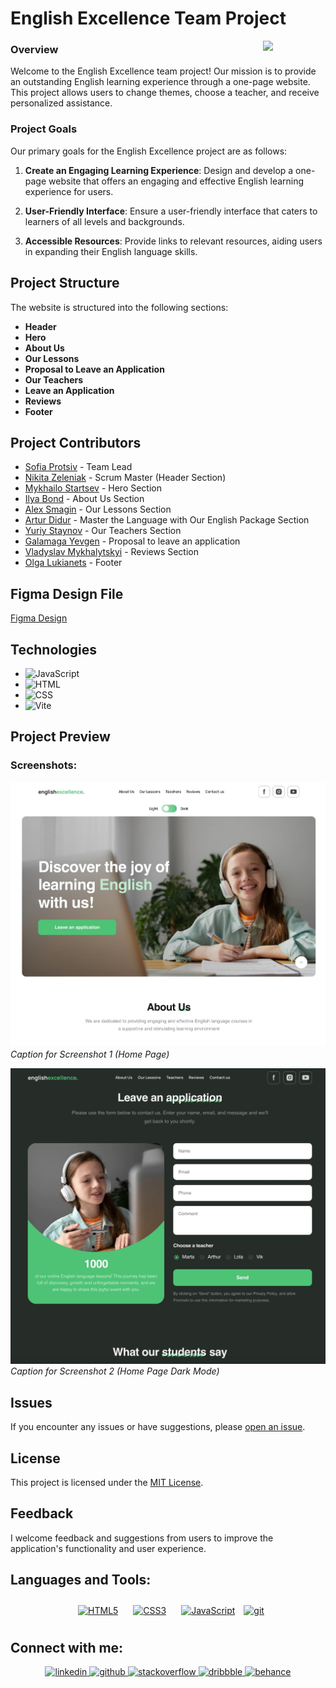 # English Excellence Team Project

<img align="right" src="https://media.giphy.com/media/du3J3cXyzhj75IOgvA/giphy.gif" width="100"/>



### Overview

Welcome to the English Excellence team project! Our mission is to provide an
outstanding English learning experience through a one-page website. This project
allows users to change themes, choose a teacher, and receive personalized
assistance.

### Project Goals

Our primary goals for the English Excellence project are as follows:

1. **Create an Engaging Learning Experience**: Design and develop a one-page
   website that offers an engaging and effective English learning experience for
   users.

2. **User-Friendly Interface**: Ensure a user-friendly interface that caters to
   learners of all levels and backgrounds.

3. **Accessible Resources**: Provide links to relevant resources, aiding users
   in expanding their English language skills.

## Project Structure

The website is structured into the following sections:

- **Header**
- **Hero**
- **About Us**
- **Our Lessons**
- **Proposal to Leave an Application**
- **Our Teachers**
- **Leave an Application**
- **Reviews**
- **Footer**

## Project Contributors

- [Sofia Protsiv](https://github.com/SofiaProtsiv) - Team Lead
- [Nikita Zeleniak](https://github.com/NikitaZelenyak) - Scrum Master (Header
  Section)
- [Mykhailo Startsev](https://github.com/MStartsev) - Hero Section
- [Ilya Bond](https://github.com/cod3provider) - About Us Section
- [Alex Smagin](https://github.com/Alexandrbig1) - Our Lessons Section
- [Artur Didur](https://github.com/Art-of-D) - Master the Language with Our
  English Package Section
- [Yuriy Staynov](https://github.com/Yuriy-St) - Our Teachers Section
- [Galamaga Yevgen](https://github.com/EvgeniyGal) - Proposal to leave an
  application
- [Vladyslav Mykhalytskyi](https://github.com/vmykhali666) - Reviews Section
- [Olga Lukianets](https://github.com/Liasique) - Footer

## Figma Design File

[Figma Design](https://www.figma.com/file/MrdZUmIfeT1bKd8u5GWLRt/English-Excellence-2.0?type=design&node-id=0-1&mode=design&t=lb7vlvl6lZ8kzqkX-0)

## Technologies

- ![JavaScript](https://img.shields.io/badge/JavaScript-F7DF1E.svg?style=for-the-badge&logo=JavaScript&logoColor=black)
- ![HTML](https://img.shields.io/badge/HTML5-E34F26.svg?style=for-the-badge&logo=HTML5&logoColor=white)
- ![CSS](https://img.shields.io/badge/CSS3-1572B6.svg?style=for-the-badge&logo=CSS3&logoColor=white)
- ![Vite](https://img.shields.io/badge/Vite-646CFF.svg?style=for-the-badge&logo=Vite&logoColor=white)

## Project Preview

### Screenshots:

![English Excellence](/src/assets/img/english.jpg) _Caption for Screenshot 1
(Home Page)_

![English Excellence](/src/assets/img/english2.jpg) _Caption for Screenshot 2
(Home Page Dark Mode)_

## Issues

If you encounter any issues or have suggestions, please
[open an issue](https://github.com/Alexandrbig1/english-excellence/issues).

## License

This project is licensed under the [MIT License](LICENSE).

## Feedback

I welcome feedback and suggestions from users to improve the application's
functionality and user experience.

## Languages and Tools:

<div align="center">

<a href="https://en.wikipedia.org/wiki/HTML5" target="_blank"><img style="margin: 10px" src="https://profilinator.rishav.dev/skills-assets/html5-original-wordmark.svg" alt="HTML5" height="50" /></a>
<a href="https://www.w3schools.com/css/" target="_blank"><img style="margin: 10px" src="https://profilinator.rishav.dev/skills-assets/css3-original-wordmark.svg" alt="CSS3" height="50" /></a>
<a href="https://www.javascript.com/" target="_blank"><img style="margin: 10px" src="https://profilinator.rishav.dev/skills-assets/javascript-original.svg" alt="JavaScript" height="50" /></a>
<a href="https://git-scm.com/" target="_blank" rel="noreferrer">
<img src="https://www.vectorlogo.zone/logos/git-scm/git-scm-icon.svg" alt="git" width="40" height="40"/></a>

</div>

## Connect with me:

<div align="center">
<a href="https://linkedin.com/in/alex-smagin29" target="_blank">
<img src=https://img.shields.io/badge/linkedin-%231E77B5.svg?&style=for-the-badge&logo=linkedin&logoColor=white alt=linkedin style="margin-bottom: 5px;" />
</a>
<a href="https://github.com/alexandrbig1" target="_blank">
<img src=https://img.shields.io/badge/github-%2324292e.svg?&style=for-the-badge&logo=github&logoColor=white alt=github style="margin-bottom: 5px;" />
</a>
<a href="https://stackoverflow.com/users/22484161/alex-smagin" target="_blank">
<img src=https://img.shields.io/badge/stackoverflow-%23F28032.svg?&style=for-the-badge&logo=stackoverflow&logoColor=white alt=stackoverflow style="margin-bottom: 5px;" />
</a>
<a href="https://dribbble.com/Alexandrbig1" target="_blank">
<img src=https://img.shields.io/badge/dribbble-%23E45285.svg?&style=for-the-badge&logo=dribbble&logoColor=white alt=dribbble style="margin-bottom: 5px;" />
</a>
<a href="https://www.behance.net/a1126" target="_blank">
<img src=https://img.shields.io/badge/behance-%23191919.svg?&style=for-the-badge&logo=behance&logoColor=white alt=behance style="margin-bottom: 5px;" />
</a>
</div>
